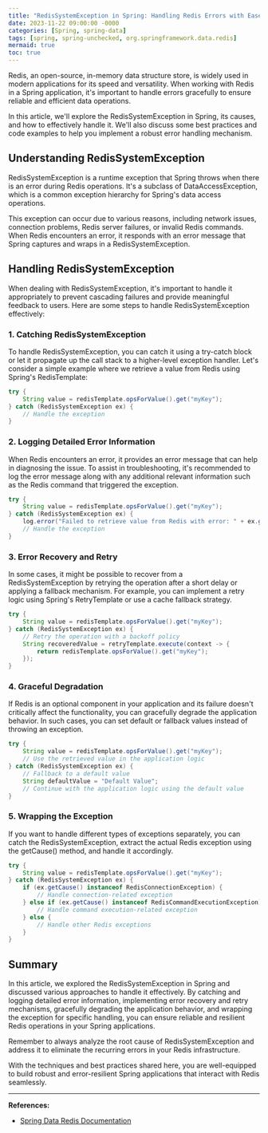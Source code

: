 ```yaml
---
title: "RedisSystemException in Spring: Handling Redis Errors with Ease"
date: 2023-11-22 09:00:00 -0000
categories: [Spring, spring-data]
tags: [spring, spring-unchecked, org.springframework.data.redis]
mermaid: true
toc: true
---
```



Redis, an open-source, in-memory data structure store, is widely used in modern applications for its speed and versatility. When working with Redis in a Spring application, it's important to handle errors gracefully to ensure reliable and efficient data operations.

In this article, we'll explore the RedisSystemException in Spring, its causes, and how to effectively handle it. We'll also discuss some best practices and code examples to help you implement a robust error handling mechanism.

## Understanding RedisSystemException

RedisSystemException is a runtime exception that Spring throws when there is an error during Redis operations. It's a subclass of DataAccessException, which is a common exception hierarchy for Spring's data access operations.

This exception can occur due to various reasons, including network issues, connection problems, Redis server failures, or invalid Redis commands. When Redis encounters an error, it responds with an error message that Spring captures and wraps in a RedisSystemException.

## Handling RedisSystemException

When dealing with RedisSystemException, it's important to handle it appropriately to prevent cascading failures and provide meaningful feedback to users. Here are some steps to handle RedisSystemException effectively:

### 1. Catching RedisSystemException

To handle RedisSystemException, you can catch it using a try-catch block or let it propagate up the call stack to a higher-level exception handler. Let's consider a simple example where we retrieve a value from Redis using Spring's RedisTemplate:

```java
try {
    String value = redisTemplate.opsForValue().get("myKey");
} catch (RedisSystemException ex) {
    // Handle the exception
}
```

### 2. Logging Detailed Error Information

When Redis encounters an error, it provides an error message that can help in diagnosing the issue. To assist in troubleshooting, it's recommended to log the error message along with any additional relevant information such as the Redis command that triggered the exception.

```java
try {
    String value = redisTemplate.opsForValue().get("myKey");
} catch (RedisSystemException ex) {
    log.error("Failed to retrieve value from Redis with error: " + ex.getMessage());
    // Handle the exception
}
```

### 3. Error Recovery and Retry

In some cases, it might be possible to recover from a RedisSystemException by retrying the operation after a short delay or applying a fallback mechanism. For example, you can implement a retry logic using Spring's RetryTemplate or use a cache fallback strategy.

```java
try {
    String value = redisTemplate.opsForValue().get("myKey");
} catch (RedisSystemException ex) {
    // Retry the operation with a backoff policy
    String recoveredValue = retryTemplate.execute(context -> {
        return redisTemplate.opsForValue().get("myKey");
    });
}
```

### 4. Graceful Degradation

If Redis is an optional component in your application and its failure doesn't critically affect the functionality, you can gracefully degrade the application behavior. In such cases, you can set default or fallback values instead of throwing an exception.

```java
try {
    String value = redisTemplate.opsForValue().get("myKey");
    // Use the retrieved value in the application logic
} catch (RedisSystemException ex) {
    // Fallback to a default value
    String defaultValue = "Default Value";
    // Continue with the application logic using the default value
}
```

### 5. Wrapping the Exception

If you want to handle different types of exceptions separately, you can catch the RedisSystemException, extract the actual Redis exception using the getCause() method, and handle it accordingly.

```java
try {
    String value = redisTemplate.opsForValue().get("myKey");
} catch (RedisSystemException ex) {
    if (ex.getCause() instanceof RedisConnectionException) {
        // Handle connection-related exception
    } else if (ex.getCause() instanceof RedisCommandExecutionException) {
        // Handle command execution-related exception
    } else {
        // Handle other Redis exceptions
    }
}
```

## Summary

In this article, we explored the RedisSystemException in Spring and discussed various approaches to handle it effectively. By catching and logging detailed error information, implementing error recovery and retry mechanisms, gracefully degrading the application behavior, and wrapping the exception for specific handling, you can ensure reliable and resilient Redis operations in your Spring applications.

Remember to always analyze the root cause of RedisSystemException and address it to eliminate the recurring errors in your Redis infrastructure.

With the techniques and best practices shared here, you are well-equipped to build robust and error-resilient Spring applications that interact with Redis seamlessly.

---

**References:**
- [Spring Data Redis Documentation](https://docs.spring.io/spring-data/redis/docs/current/reference/html/#redis:exceptions)